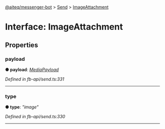 [@aiteq/messenger-bot](../README.md) > [Send](../modules/send.md) > [ImageAttachment](../interfaces/send.imageattachment.md)



# Interface: ImageAttachment


## Properties
<a id="payload"></a>

###  payload

**●  payload**:  *[MediaPayload](send.mediapayload.md)* 

*Defined in fb-api/send.ts:331*





___

<a id="type"></a>

###  type

**●  type**:  *"image"* 

*Defined in fb-api/send.ts:330*





___


